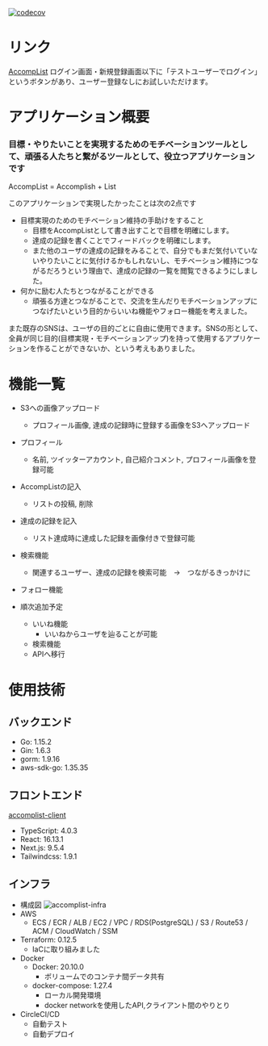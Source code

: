 [![codecov](https://codecov.io/gh/rai-wtnb/accomplist-api/branch/main/graph/badge.svg?token=I3MLDYFD21)](https://codecov.io/gh/rai-wtnb/accomplist-api)
# リンク
[AccompList](https://accomplist.work/)
ログイン画面・新規登録画面以下に「テストユーザーでログイン」というボタンがあり、ユーザー登録なしにお試しいただけます。
# アプリケーション概要
### 目標・やりたいことを実現するためのモチベーションツールとして、頑張る人たちと繋がるツールとして、役立つアプリケーションです
AccompList = Accomplish + List

このアプリケーションで実現したかったことは次の2点です
- 目標実現のためのモチベーション維持の手助けをすること
  - 目標をAccompListとして書き出すことで目標を明確にします。
  - 達成の記録を書くことでフィードバックを明確にします。
  - また他のユーザの達成の記録をみることで、自分でもまだ気付いていないやりたいことに気付けるかもしれないし、モチベーション維持につながるだろうという理由で、達成の記録の一覧を閲覧できるようにしました。
- 何かに励む人たちとつながることができる
  - 頑張る方達とつながることで、交流を生んだりモチベーションアップにつなげたいという目的からいいね機能やフォロー機能を考えました。

また既存のSNSは、ユーザの目的ごとに自由に使用できます。SNSの形として、全員が同じ目的(目標実現・モチベーションアップ)を持って使用するアプリケーションを作ることができないか、という考えもありました。
# 機能一覧
- S3への画像アップロード
  - プロフィール画像, 達成の記録時に登録する画像をS3へアップロード
- プロフィール
  - 名前, ツイッターアカウント, 自己紹介コメント, プロフィール画像を登録可能
- AccompListの記入
  - リストの投稿, 削除
- 達成の記録を記入
  - リスト達成時に達成した記録を画像付きで登録可能
- 検索機能
  - 関連するユーザー、達成の記録を検索可能　→　つながるきっかけに
- フォロー機能

- 順次追加予定
  - いいね機能
    - いいねからユーザを辿ることが可能
  - 検索機能
   - APIへ移行
# 使用技術
## バックエンド
- Go: 1.15.2
- Gin: 1.6.3
- gorm: 1.9.16
- aws-sdk-go: 1.35.35
## フロントエンド
[accomplist-client](https://github.com/rai-wtnb/accomplist-client)
- TypeScript: 4.0.3
- React: 16.13.1
- Next.js: 9.5.4
- Tailwindcss: 1.9.1
## インフラ
- 構成図
![accomplist-infra](https://user-images.githubusercontent.com/55418247/102662879-1021a280-41c3-11eb-8d1c-5071b954c4a8.png)
- AWS
  - ECS / ECR / ALB / EC2 / VPC / RDS(PostgreSQL) / S3 / Route53 / ACM / CloudWatch / SSM
- Terraform: 0.12.5
  - IaCに取り組みました
- Docker
  - Docker: 20.10.0
    - ボリュームでのコンテナ間データ共有
  - docker-compose: 1.27.4
    - ローカル開発環境
    - docker networkを使用したAPI,クライアント間のやりとり
- CircleCI/CD
    - 自動テスト
    - 自動デプロイ
